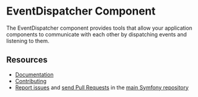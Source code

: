 EventDispatcher Component
=========================

The EventDispatcher component provides tools that allow your application
components to communicate with each other by dispatching events and listening to
them.

Resources
---------

  * [Documentation](https://symfony.com/doc/current/components/event_dispatcher.html)
  * [Contributing](https://symfony.com/doc/current/contributing/index.html)
  * [Report issues](https://github.com/symfony/symfony/issues) and
    [send Pull Requests](https://github.com/symfony/symfony/pulls)
    in the [main Symfony repository](https://github.com/symfony/symfony)
